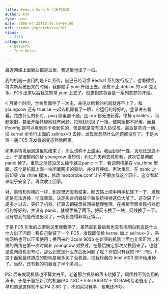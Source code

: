 ```yaml
---
title: Fedora Core 5 引发的血案
author: kxn
type: post
date: 2006-04-23T13:55:54+00:00
url: /index.php/archives/107
views:
  - 3110
categories:
  - Network
  - Tech Notes

---
```

最近网络上面到处都是血案，我这里也出了一桩。

我的机器一直用的是 FC 系列，自己已经习惯 Redhat 系列发行版了，也懒得换。每次新系统出来的时候，我都顺手 yum 升级上去。感觉不比 debian 的 apt 差太多。FC5 出来以后我又照常 yum 上去了，没想到这将会是一系列恶梦的开端。

4 月某个时间，学校里面停了一次电，来电以后我的机器就连不上了。和 youngcow 还有 trueice 一起去机房看了一眼，它运行的好好的，登录进去看看，路由什么的都对，ping 哪里都不通，连 arp 都无法获得。停掉 iptables ，问题依旧，甚至开始怀疑网线有问题，把网线也换了一根。结果全都不好用。而且 ifconfig 是可以看到网卡收到包的，但是就是没有进入协议栈。最后是灵机一动，把 kernel 命令行上面的 selinux=0 去掉，发现就忽然什么问题都没有了。于是大骂一通 FC5 开发者的变态然后回家。

如果事情发展到这里就结束了，那么也称不上血案。我回到家一连，发现还是连不上。于是很郁闷的给 youngcow 发短信，约过几天再去机房看，这次它是彻底 panic 掉了。重启之后还没怎么操作就又panic 一下，看调用栈是在 via\_rhine 里面，这个是机器上面一块闲置网卡的驱动，并没有接线。再次重启，在 panic 之前卸载 via\_rhine 模块，修改 modprobe.conf 让它不要加载这个网卡。这次看起来似乎安全了，再次收工回家。

对，事情和你猜的一样，到这里还没有结束，回去路上顺手用手机连了一下，发现还是无法连接，彻底晕菜。决定买台机器装个新系统换掉这位大爷了。这次隔了一周多才过去，买好了机器，打算去把硬盘拆回来整理整理。在机房里面发现机器运行的好好的，并没有 panic，就顺手搞了两下，把网卡换了一块，网线换了一下。没有想到的是奇迹出现了，一切都变得非常正常。。。

于是 FC5 引发的血案到这里就收场了，虽然直到最后我也没有搞明白到底是什么地方出了问题：我自己新装了一个 FC5，发现即使给 kernel 加上 selinux=0 ，系统网络也可以正常使用；换回来的 3com 905b 在新买的机器上面也非常正常；机房的网线在第一次时候和 youngcow 对换过，在最后搞定那次又换回来了，也就是说网线也没有动。那么到底是什么东西出问题了呢？恐怕只有我的 RP 了吧。ft. 这个血案最终造成的影响是我多买了台机器，把我珍藏的 Intel e100 网卡给用掉了。当然，还有我的机器当了半个多月。。

PS: 后来发现机器也不算太白买，老爸那台机器的声卡烧掉了，周围找不到能用的声卡，于是干脆把新买的机器(P4 2.8C + Intel 865GV + 1G RAM)给老爸用了。早知道是这样就不买 P4 2.8C 了，不如买只赛羊，省电还不吵。